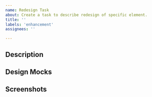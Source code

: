 ```yaml
---
name: Redesign Task
about: Create a task to describe redesign of specific element.
title: ''
labels: 'enhancement'
assignees: ''

---
```


## Description

<!-- A clear and concise description of the task. -->
<!-- The sections suggested are intended to make it easy to create a -->
<!-- descriptive issue Change as needed! -->

## Design Mocks

<!-- Provide the link/links to design mockups? -->

## Screenshots

<!-- Provide a screenshot of the element you are styling. -->

